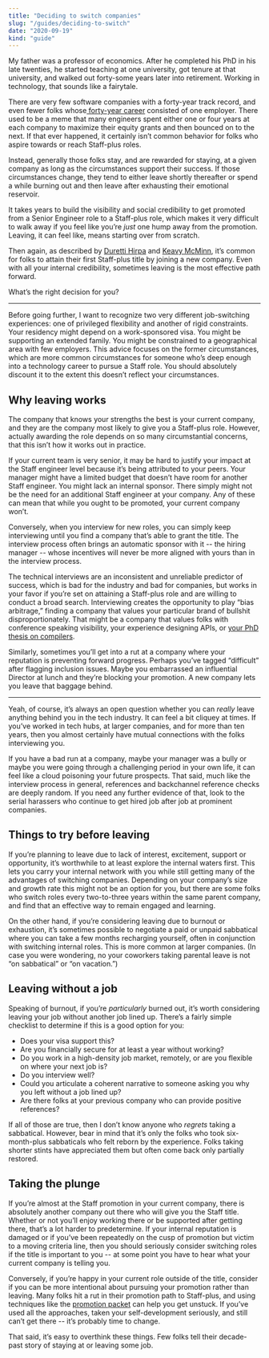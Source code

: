 ```yaml
---
title: "Deciding to switch companies"
slug: "/guides/deciding-to-switch"
date: "2020-09-19"
kind: "guide"
---
```


My father was a professor of economics. After he completed his PhD in his late twenties, he started teaching at one university, got tenure at that university, and walked out forty-some years later into retirement. Working in technology, that sounds like a fairytale.

There are very few software companies with a forty-year track record, and even fewer folks whose[ forty-year career](https://lethain.com/forty-year-career/) consisted of one employer. There used to be a meme that many engineers spent either one or four years at each company to maximize their equity grants and then bounced on to the next. If that ever happened, it certainly isn’t common behavior for folks who aspire towards or reach Staff-plus roles.

Instead, generally those folks stay, and are rewarded for staying, at a given company as long as the circumstances support their success. If those circumstances change, they tend to either leave shortly thereafter or spend a while burning out and then leave after exhausting their emotional reservoir.

It takes years to build the visibility and social credibility to get promoted from a Senior Engineer role to a Staff-plus role, which makes it very difficult to walk away if you feel like you’re _just_ one hump away from the promotion. Leaving, it can feel like, means starting over from scratch.

Then again, as described by [Duretti Hirpa](https://staffeng.com/stories/duretti-hirpa) and [Keavy McMinn](https://staffeng.com/stories/keavy-mcminn), it’s common for folks to attain their first Staff-plus title by joining a new company. Even with all your internal credibility, sometimes leaving is the most effective path forward.

What’s the right decision for you?



---


Before going further, I want to recognize two very different job-switching experiences: one of privileged flexibility and another of rigid constraints. Your residency might depend on a work-sponsored visa. You might be supporting an extended family. You might be constrained to a geographical area with few employers. This advice focuses on the former circumstances, which are more common circumstances for someone who’s deep enough into a technology career to pursue a Staff role. You should absolutely discount it to the extent this doesn’t reflect your circumstances.

## Why leaving works

The company that knows your strengths the best is your current company, and they are the company most likely to give you a Staff-plus role. However, actually awarding the role depends on so many circumstantial concerns, that this isn’t how it works out in practice.

If your current team is very senior, it may be hard to justify your impact at the Staff engineer level because it’s being attributed to your peers. Your manager might have a limited budget that doesn’t have room for another Staff engineer. You might lack an internal sponsor. There simply might not be the need for an additional Staff engineer at your company. Any of these can mean that while you ought to be promoted, your current company won’t.

Conversely, when you interview for new roles, you can simply keep interviewing until you find a company that’s able to grant the title. The interview process often brings an automatic sponsor with it -- the hiring manager -- whose incentives will never be more aligned with yours than in the interview process.

The technical interviews are an inconsistent and unreliable predictor of success, which is bad for the industry and bad for companies, but works in your favor if you’re set on attaining a Staff-plus role and are willing to conduct a broad search. Interviewing creates the opportunity to play “bias arbitrage,” finding a company that values your particular brand of bullshit disproportionately. That might be a company that values folks with conference speaking visibility, your experience designing APIs, or [your PhD thesis on compilers](https://staffeng.com/stories/dmitry-petrashko).

Similarly, sometimes you’ll get into a rut at a company where your reputation is preventing forward progress. Perhaps you’ve tagged “difficult” after flagging inclusion issues. Maybe you embarrassed an influential Director at lunch and they’re blocking your promotion. A new company lets you leave that baggage behind.

----

Yeah, of course, it’s always an open question whether you can *really* leave anything behind you in the tech industry. It can feel a bit cliquey at times. If you’ve worked in tech hubs, at larger companies, and for more than ten years, then you almost certainly have mutual connections with the folks interviewing you.

If you have a bad run at a company, maybe your manager was a bully or maybe you were going through a challenging period in your own life, it can feel like a cloud poisoning your future prospects. That said, much like the interview process in general, references and backchannel reference checks are deeply random. If you need any further evidence of that, look to the serial harassers who continue to get hired job after job at prominent companies.

## Things to try before leaving

If you’re planning to leave due to lack of interest, excitement, support or opportunity, it’s worthwhile to at least explore the internal waters first. This lets you carry your internal network with you while still getting many of the advantages of switching companies. Depending on your company’s size and growth rate this might not be an option for you, but there are some folks who switch roles every two-to-three years within the same parent company, and find that an effective way to remain engaged and learning.

On the other hand, if you’re considering leaving due to burnout or exhaustion, it’s sometimes possible to negotiate a paid or unpaid sabbatical where you can take a few months recharging yourself, often in conjunction with switching internal roles. This is more common at larger companies. (In case you were wondering, no your coworkers taking parental leave is not “on sabbatical” or “on vacation.”)

## Leaving without a job

Speaking of burnout, if you’re _particularly_ burned out, it’s worth considering leaving your job without another job lined up. There’s a fairly simple checklist to determine if this is a good option for you:



*   Does your visa support this?
*   Are you financially secure for at least a year without working?
*   Do you work in a high-density job market, remotely, or are you flexible on where your next job is?
*   Do you interview well?
*   Could you articulate a coherent narrative to someone asking you why you left without a job lined up?
*   Are there folks at your previous company who can provide positive references?

If all of those are true, then I don’t know anyone who _regrets_ taking a sabbatical. However, bear in mind that it’s only the folks who took six-month-plus sabbaticals who felt reborn by the experience. Folks taking shorter stints have appreciated them but often come back only partially restored.

## Taking the plunge

If you’re almost at the Staff promotion in your current company, there is absolutely another company out there who will give you the Staff title. Whether or not you’ll enjoy working there or be supported after getting there, that’s a lot harder to predetermine. If your internal reputation is damaged or if you’ve been repeatedly on the cusp of promotion but victim to a moving criteria line, then you should seriously consider switching roles if the title is important to you -- at some point you have to hear what your current company is telling you.

Conversely, if you’re happy in your current role outside of the title, consider if you can be more intentional about pursuing your promotion rather than leaving. Many folks hit a rut in their promotion path to Staff-plus, and using techniques like the [promotion packet](https://staffeng.com/guides/promo-packets) can help you get unstuck. If you’ve used all the approaches, taken your self-development seriously, and still can’t get there -- it’s probably time to change.

That said, it’s easy to overthink these things. Few folks tell their decade-past story of staying at or leaving some job.